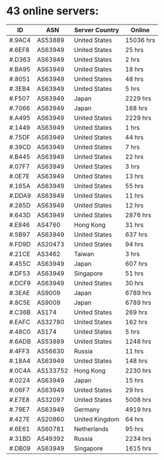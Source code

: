 # 43 online servers:

| ID | ASN | Server Country | Online |
| ------ | ------ | ------ | ------ |
| #.9AC4 | AS53889 | United States | 15036 hrs |
| #.6EF8 | AS63949 | United States | 25 hrs |
| #.D363 | AS63949 | United States | 2 hrs |
| #.BA95 | AS63949 | United States | 18 hrs |
| #.8051 | AS63949 | United States | 48 hrs |
| #.3EB4 | AS63949 | United States | 5 hrs |
| #.F507 | AS63949 | Japan | 2229 hrs |
| #.7066 | AS63949 | Japan | 168 hrs |
| #.A495 | AS63949 | United States | 2229 hrs |
| #.1449 | AS63949 | United States | 1 hrs |
| #.75DF | AS63949 | United States | 44 hrs |
| #.39CD | AS63949 | United States | 7 hrs |
| #.B445 | AS63949 | United States | 22 hrs |
| #.07F7 | AS63949 | United States | 3 hrs |
| #.0E7E | AS63949 | United States | 13 hrs |
| #.165A | AS63949 | United States | 55 hrs |
| #.DDA9 | AS63949 | United States | 11 hrs |
| #.285D | AS63949 | United States | 12 hrs |
| #.643D | AS63949 | United States | 2876 hrs |
| #.E846 | AS4760 | Hong Kong | 31 hrs |
| #.5B97 | AS63949 | United States | 637 hrs |
| #.FD9D | AS20473 | United States | 94 hrs |
| #.21CE | AS3462 | Taiwan | 3 hrs |
| #.455C | AS63949 | Japan | 607 hrs |
| #.DF53 | AS63949 | Singapore | 51 hrs |
| #.DCF9 | AS63949 | United States | 30 hrs |
| #.3EAE | AS9009 | Japan | 6789 hrs |
| #.8C5E | AS9009 | Japan | 6789 hrs |
| #.C36B | AS174 | United States | 269 hrs |
| #.EAFC | AS32780 | United States | 162 hrs |
| #.48C0 | AS174 | United States | 5 hrs |
| #.6ADB | AS53889 | United States | 1248 hrs |
| #.4FF3 | AS56630 | Russia | 11 hrs |
| #.18A4 | AS63949 | United States | 148 hrs |
| #.0C4A | AS133752 | Hong Kong | 2230 hrs |
| #.0224 | AS63949 | Japan | 15 hrs |
| #.06F7 | AS63949 | United States | 29 hrs |
| #.E7E8 | AS32097 | United States | 5008 hrs |
| #.79E7 | AS63949 | Germany | 4919 hrs |
| #.427E | AS20860 | United Kingdom | 64 hrs |
| #.6E61 | AS60781 | Netherlands | 95 hrs |
| #.31BD | AS49392 | Russia | 2234 hrs |
| #.DB09 | AS63949 | Singapore | 1615 hrs |

